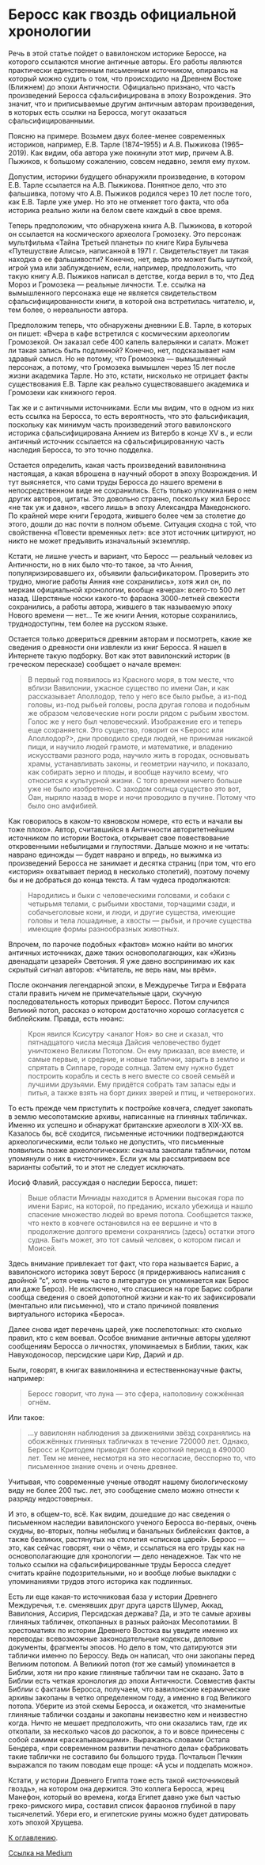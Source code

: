 # Беросс как гвоздь официальной хронологии

Речь в этой статье пойдет о вавилонском историке Бероссе, на которого ссылаются многие античные авторы. 
Его работы являются практически единственным письменным источником, опираясь на который можно
судить о том, что происходило на Древнем Востоке (Ближнем) до эпохи Античности.
Официально признано, что часть произведений Беросса сфальсифицирована в эпоху Возрождения. Это значит, что и приписываемые другим античным авторам произведения, в которых есть ссылки на Беросса, могут оказаться сфальсифицированными.

Поясню на примере. Возьмем двух более-менее современных историков, например, Е.В. Тарле (1874–1955) и А.В. Пыжикова (1965–2019). Как видим, оба автора уже покинули этот мир, причем А.В. Пыжиков, к большому сожалению, совсем недавно, земля ему пухом.

Допустим, историки будущего обнаружили произведение, в котором Е.В. Тарле ссылается на А.В. Пыжикова. Понятное дело, что это фальшивка, потому что А.В. Пыжиков родился через 10 лет после того, как Е.В. Тарле уже умер. Но это не отменяет того факта, что оба историка реально жили на белом свете каждый в свое время.

Теперь предположим, что обнаружена книга А.В. Пыжикова, в которой он ссылается на космического археолога Громозеку. Это персонаж мультфильма «Тайна Третьей планеты» по книге Кира Булычева «Путешуствие Алисы», написанной в 1971 г. Свидетельствует ли такая находка о ее фальшивости? Конечно, нет, ведь это может быть шуткой, игрой ума или заблуждением, если, например, предположить, что такую книгу А.В. Пыжиков написал в детстве, когда верил в то, что Дед Мороз и Громозека — реальные личности. Т.е. ссылка на вымышленного персонажа еще не является свидетельством сфальсифицированности книги, в которой она встретилась читателю, и, тем более, о нереальности автора.

Предположим теперь, что обнаружены дневники Е.В. Тарле, в которых он пишет: «Вчера в кафе встретился с космическим археологим Громозекой. Он заказал себе 400 капель валерьянки и салат». Может ли такая запись быть подлинной? Конечно, нет, подсказывает нам здравый смысл. Но не потому, что Громозека — вымышленный персонаж, а потому, что Громозека вымышлен через 15 лет после жизни академика Тарле. Но это, кстати, нисколько не отрицает факты существования Е.В. Тарле как реально существовавшего академика и Громозеки как книжного героя.

Так же и с античными источниками. Если мы видим, что в одном из них есть ссылка на Беросса, то есть вероятность, что это фальсификация, поскольку как минимум часть произведений этого вавилонского историка сфальсифицирована Аннием из Витербо в конце XV в., и если античный источник ссылается на сфальсифицированную часть наследия Беросса, то это точно подделка.

Остается определить, какая часть произведений вавилонянина настоящая, а какая вброшена в научный оборот в эпоху Возрождения. И тут выясняется, что сами труды Беросса до нашего времени в непосредственном виде не сохранились. Есть только упоминания о нем других авторов, цитаты. Это довольно странно, поскольку жил Беросс «не так уж и давно», «всего лишь» в эпоху Александра Македонского. По крайней мере книги Геродота, жившего более чем за столетие до этого, дошли до нас почти в полном объеме. Ситуация сходна с той, что свойственна «Повести временных лет»: все этот источник цитируют, но никто не может предъявить изначальный экземпляр.

Кстати, не лишне учесть и вариант, что Беросс — реальный человек из Античности, но в них было что-то такое, за что Анния, популяризировавшего их, объявили фальсификатором. Проверить это трудно, многие работы Анния «не сохранились», хотя жил он, по меркам официальной хронологии, вообще «вчера»: всего-то 500 лет назад. Шерстяные носки какого-то фараона 3000-летней свежести сохранились, а работы автора, жившего в так называемую эпоху Нового времени — нет… Те же книги Анния, которые сохранились, труднодоступны, тем более на русском языке.

Остается только довериться древним авторам и посмотреть, какие же сведения о древности они извлекли из книг Беросса. Я нашел в Интернете такую подборку. Вот как этот вавилонский историк (в греческом пересказе) сообщает о начале времен:

> В первый год появилось из Красного моря, в том месте, что вблизи Вавилонии, ужасное существо по имени Оан, и как рассказывает Аполлодор, тело у него все было рыбье, а из-под головы, из-под рыбьей головы, росла другая голова и подобным же образом человеческие ноги росли рядом с рыбьим хвостом. Голос же у него был человеческий. Изображение его и теперь еще сохраняется. Это существо, говорит он <Беросс или Аполлодор?>, дни проводило среди людей, не принимая никакой пищи, и научило людей грамоте, и математике, и владению искусствами разного рода, научило жить в городах, основывать храмы, устанавливать законы, и геометрии научило, и показало, как собирать зерно и плоды, и вообще научило всему, что относится к культурной жизни. С того времени ничего больше уже не было изобретено. С заходом солнца существо это вот, Оан, ныряло назад в море и ночи проводило в пучине. Потому что было оно амфибией.

Как говорилось в каком-то квновском номере, «то есть и начали вы тоже плохо». Автор, считавшийся в Античности авторитетнейшим источником по истории Востока, открывает свое повествование откровенными небылицами и глупостями. Дальше можно и не читать: наврано единожды — будет наврано и впредь, но выжимка из произведений Беросса не занимает и десятка страниц (при том, что его «история» охватывает период в несколько столетий), поэтому почему бы и не добраться до конца текста. А там чудеса продолжаются:

> Народились и быки с человеческими головами, и собаки с четырьмя телами, с рыбьими хвостами, торчащими сзади, и собачьеголовые кони, и люди, и другие существа, имеющие головы и тела лошадиные, а хвосты — рыбьи, и прочие существа имеющие формы разнообразных животных.

Впрочем, по парочке подобных «фактов» можно найти во многих античных источниках, даже таких основополагающих, как «Жизнь двенадцати цезарей» Светония. Я уже давно воспринимаю их как скрытый сигнал авторов: «Читатель, не верь нам, мы врём».

После окончания легендарной эпохи, в Междуречье Тигра и Евфрата стали править ничем не примечательные цари, скучную последовательность которых приводит Беросс. Потом случился Великий потоп, рассказ о котором достаточно хорошо согласуется с библейским. Правда, есть нюанс:

> Крон явился Ксисутру <аналог Ноя> во сне и сказал, что пятнадцатого числа месяца Дайсия человечество будет уничтожено Великим Потопом. Он ему приказал, все вместе, и самые первые, и средние, и новые таблички, зарыть в землю и спрятать в Сиппаре, городе солнца. Затем ему нужно будет построить корабль и сесть в него вместе со своей семьёй и лучшими друзьями. Ему придётся собрать там запасы еды и питья, а также взять на борт диких зверей и птиц, и четвероногих.

То есть прежде чем приступить к постройке ковчега, следует закопать в землю месопотамские архивы, написанные на глиняных табличках. Именно их успешно и обнаружат британские археологи в XIX-XX вв. Казалось бы, всё сходится, письменные источники подтверждаются археологическими, если только не допустить, что письменные появились позже археологических: сначала закопали таблички, потом упомянули о них в «источнике». Если уж мы рассматриваем все варианты событий, то и этот не следует исключать.

Иосиф Флавий, рассуждая о наследии Беросса, пишет:

> Выше области Миниады находится в Армении высокая гора по имени Барис, на которой, по преданию, искало убежища и нашло спасение множество людей во время потопа. Сообщается также, что некто в ковчеге остановился на ее вершине и что в продолжение долгого времени сохранялись (здесь) остатки этого судна. Быть может, это тот самый человек, о котором писал и Моисей.

Здесь внимание привлекает тот факт, что гора называется Барис, а вавилонского историка зовут Беросс (я придерживаюсь написания с двойной “с”, хотя очень часто в литературе он упоминается как Берос или даже Бероз). Не исключено, что спасшиеся на горе Барис собрали сообща сведения о своей допотопной жизни и как-то их зафиксировали (ментально или письменно), что и стало причиной появления виртуального историка «Бероса».

Далее снова идет перечень царей, уже послепотопных: кто сколько правил, кто с кем воевал. Особое внимание античные авторы уделяют сообщениям Беросса о личностях, упоминаемых в Библии, таких, как Навуходоносор, персидские цари Кир, Дарий и др.

Были, говорят, в книгах вавилонянина и естественнонаучные факты, например:

> Беросс говорит, что луна — это сфера, наполовину сожжённая огнём.

Или такое:

> …у вавилонян наблюдения за движениями звёзд сохранялись на обожжённых глиняных табличках в течение 720000 лет. Однако, Беросс и Критодем приводят более короткий период в 490000 лет. Тем не менее, несмотря на это несогласие, бесспорно то, что письменное знание очень и очень древнее.

Учитывая, что современные ученые отводят нашему биологическому виду не более 200 тыс. лет, это сообщение смело можно отнести к разряду недостоверных.

И это, в общем-то, всё. Как видим, дошедшие до нас сведения о письменном наследии вавилонского ученого Беросса во-первых, очень скудны, во-вторых, полны небылиц и банальных библейских фактов, а также безликих, растянутых на столетия «списков царей». Беросс — это, как сейчас говорят, «ни о чём», и ссылаться на его труды как на основополагающие для хронологии — дело ненадежное. Так что не только ссылки на сфальсифицированные труды Беросса следует считать крайне подозрительными, но и вообще любые выкладки с упоминаниями трудов этого историка как подлинных.

Есть ли еще какая-то источниковая база у истории Древнего Междуречья, т.е. сменявших друг друга царств Шумер, Аккад, Вавилония, Ассирия, Персидская держава? Да, и это те самые архивы глиняных табличек, откопанных в разных районах Месопотамии. В хрестоматиях по истории Древнего Востока вы увидите именно их переводы: всевозможные законодательные кодексы, деловые документы, фрагменты эпосов. Но дело в том, что датируются эти таблички именно по Бероссу. Ведь он написал, что они закопаны перед Великим потопом. А Великий потоп (тот же самый) упоминается в Библии, хотя ни про какие глиняные таблички там не сказано. Зато в Библии есть четкая хронология до эпохи Античности. Совместив факты Библии с фактами Беросса, получаем, что вавилонские керамические архивы закопаны в четко определенном году, а именно в год Великого потопа. Уберите из этой схемы Беросса, и окажется, что знаменитые глиняные таблички созданы и закопаны неизвестно кем и неизвестно когда. Ничто не мешает предположить, что они оказались там, где их откопали, за несколько часов до раскопок, а то и вовсе принесены с собой самими «раскапывающими». Выражаясь словами Остапа Бендера, «при современном развитии печатного дела» сфабриковать такие таблички не составило бы большого труда. Почтальон Печкин выражался по таким поводам еще проще: «А усы и подделать можно».

Кстати, у истории Древнего Египта тоже есть такой «источниковый гвоздь», на котором она держится. Это коллега Беросса, жрец Манефон, который во времена, когда Египет давно уже был частью греко-римского мира, составил список фараонов глубиной в пару тысячелетий. Убери его, и египетские руины можно будет датировать хоть эпохой Хрущева.

[К оглавлению](/#toc).

[Ссылка на Medium](https://yababay.medium.com/%D0%B1%D0%B5%D1%80%D0%BE%D1%81%D1%81-%D0%BA%D0%B0%D0%BA-%D0%B3%D0%B2%D0%BE%D0%B7%D0%B4%D1%8C-%D0%BE%D1%84%D0%B8%D1%86%D0%B8%D0%B0%D0%BB%D1%8C%D0%BD%D0%BE%D0%B9-%D1%85%D1%80%D0%BE%D0%BD%D0%BE%D0%BB%D0%BE%D0%B3%D0%B8%D0%B8-55db75514cbe)

